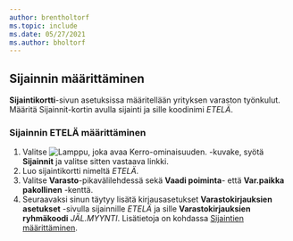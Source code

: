 ```yaml
---
author: brentholtorf
ms.topic: include
ms.date: 05/27/2021
ms.author: bholtorf
---
```

## Sijainnin määrittäminen

**Sijaintikortti**-sivun asetuksissa määritellään yrityksen varaston työnkulut. Määritä Sijainnit-kortin avulla sijainti ja sille koodinimi *ETELÄ*.

### Sijainnin ETELÄ määrittäminen

1. Valitse ![Lamppu, joka avaa Kerro-ominaisuuden.](../media/ui-search/search_small.png "Kerro, mitä haluat tehdä") -kuvake, syötä **Sijainnit** ja valitse sitten vastaava linkki.  
2. Luo sijaintikortti nimeltä *ETELÄ*.  
3. Valitse **Varasto**-pikavälilehdessä sekä **Vaadi poiminta**- että **Var.paikka pakollinen** -kenttä.
4. Seuraavaksi sinun täytyy lisätä kirjausasetukset **Varastokirjauksien asetukset** -sivulla sijainnille *ETELÄ* ja sille **Varastokirjauksien ryhmäkoodi** *JÄL.MYYNTI*. Lisätietoja on kohdassa [Sijaintien määrittäminen](../inventory-how-setup-locations.md).
